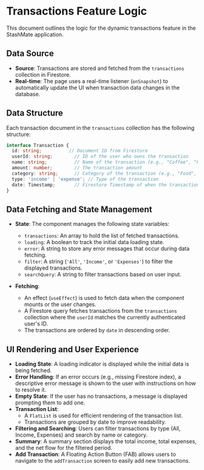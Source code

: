 # Transactions Feature Logic

This document outlines the logic for the dynamic transactions feature in the StashMate application.

## Data Source

- **Source**: Transactions are stored and fetched from the `transactions` collection in Firestore.
- **Real-time**: The page uses a real-time listener (`onSnapshot`) to automatically update the UI when transaction data changes in the database.

## Data Structure

Each transaction document in the `transactions` collection has the following structure:

```typescript
interface Transaction {
  id: string;          // Document ID from Firestore
  userId: string;        // ID of the user who owns the transaction
  name: string;          // Name of the transaction (e.g., "Coffee", "Paycheck")
  amount: number;        // The transaction amount
  category: string;      // Category of the transaction (e.g., "Food", "Salary")
  type: 'income' | 'expense'; // Type of the transaction
  date: Timestamp;       // Firestore Timestamp of when the transaction occurred
}
```

## Data Fetching and State Management

- **State**: The component manages the following state variables:
  - `transactions`: An array to hold the list of fetched transactions.
  - `loading`: A boolean to track the initial data loading state.
  - `error`: A string to store any error messages that occur during data fetching.
  - `filter`: A string (`'All'`, `'Income'`, or `'Expenses'`) to filter the displayed transactions.
  - `searchQuery`: A string to filter transactions based on user input.

- **Fetching**:
  - An effect (`useEffect`) is used to fetch data when the component mounts or the user changes.
  - A Firestore query fetches transactions from the `transactions` collection where the `userId` matches the currently authenticated user's ID.
  - The transactions are ordered by `date` in descending order.

## UI Rendering and User Experience

- **Loading State**: A loading indicator is displayed while the initial data is being fetched.
- **Error Handling**: If an error occurs (e.g., missing Firestore index), a descriptive error message is shown to the user with instructions on how to resolve it.
- **Empty State**: If the user has no transactions, a message is displayed prompting them to add one.
- **Transaction List**:
  - A `FlatList` is used for efficient rendering of the transaction list.
  - Transactions are grouped by date to improve readability.
- **Filtering and Searching**: Users can filter transactions by type (All, Income, Expenses) and search by name or category.
- **Summary**: A summary section displays the total income, total expenses, and the net flow for the filtered period.
- **Add Transaction**: A Floating Action Button (FAB) allows users to navigate to the `addTransaction` screen to easily add new transactions. 